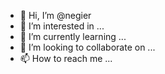 - 👋 Hi, I’m @negier
- 👀 I’m interested in ...
- 🌱 I’m currently learning ...
- 💞️ I’m looking to collaborate on ...
- 📫 How to reach me ...


